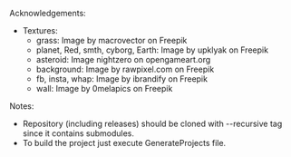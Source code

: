 Acknowledgements:
  - Textures:
    - grass: Image by macrovector on Freepik
    - planet, Red, smth, cyborg, Earth: Image by upklyak on Freepik
    - asteroid: Image nightzero on opengameart.org
    - background: Image by rawpixel.com on Freepik 
    - fb, insta, whap: Image by ibrandify on Freepik
    - wall:  Image by 0melapics on Freepik 

Notes:
  - Repository (including releases) should be cloned with --recursive tag since it contains submodules. 
  - To build the project just execute GenerateProjects file. 
